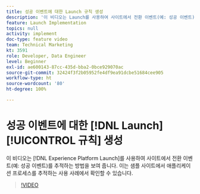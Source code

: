 ```yaml
---
title: 성공 이벤트에 대한 Launch 규칙 생성
description: '이 비디오는 Launch를 사용하여 사이트에서 전환 이벤트(예: 성공 이벤트)를 추적하는 방법을 보여 줍니다. 이는 샘플 사이트에서 애플리케이션 프로세스를 추적하는 사용 사례에서 확인할 수 있습니다.'
feature: Launch Implementation
topics: null
activity: implement
doc-type: feature video
team: Technical Marketing
kt: 3591
role: Developer, Data Engineer
level: Beginner
exl-id: ae600143-87cc-435d-bba2-0bce929070ac
source-git-commit: 32424f3f2b05952fe4df9ea91dcbe51684cee905
workflow-type: ht
source-wordcount: '80'
ht-degree: 100%

---
```


# 성공 이벤트에 대한 [!DNL Launch] [!UICONTROL 규칙] 생성

이 비디오는 [!DNL Experience Platform Launch]를 사용하여 사이트에서 전환 이벤트(예: 성공 이벤트)를 추적하는 방법을 보여 줍니다. 이는 샘플 사이트에서 애플리케이션 프로세스를 추적하는 사용 사례에서 확인할 수 있습니다.

>[!VIDEO](https://video.tv.adobe.com/v/28778/?quality=12)
